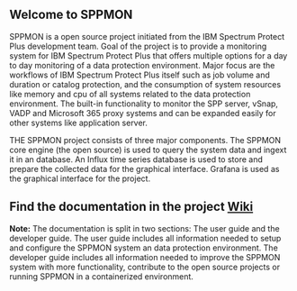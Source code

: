 ## Welcome to SPPMON

SPPMON is a open source project initiated from the IBM Spectrum Protect Plus development team. Goal of the project is to provide a monitoring system for IBM Spectrum Protect Plus that offers multiple options for a day to day monitoring of a data protection environment. Major focus are the workflows of IBM Spectrum Protect Plus itself such as job volume and duration or catalog protection, and the consumption of system resources like memory and cpu of all systems related to the data protection environment.
The built-in functionality to monitor the SPP server, vSnap, VADP and Microsoft 365 proxy systems and can be expanded easily for other systems like application server.

THE SPPMON project consists of three major components. The SPPMON core engine (the open source) is used to query the system data and ingext it in an database. An Influx time series database is used to store and prepare the collected data for the graphical interface. Grafana is used as the graphical interface for the project.

## Find the documentation in the project [Wiki](https://github.com/IBM/sppmon/wiki)

**Note:** The documentation is split in two sections: The user guide and the developer guide. The user guide includes all information needed to setup and configure the SPPMON system an data protection environment. The developer guide includes all information needed to improve the SPPMON system with more functionality, contribute to the open source projects or running SPPMON in a containerized environment.  
